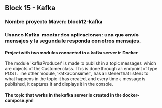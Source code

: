 ## Block 15 - Kafka
### Nombre proyecto Maven: block12-kafka
### Usando Kafka, montar dos aplicaciones: una que envíe mensajes y la segunda le responda con otros mensajes.

#### Project with two modules connected to a kafka server in Docker.

The module 'kafkaProducer' is made to publish in a topic messages, which are objects of the Customer class. 
This is done through an endpoint of type POST. The other module, 'kafkaConsumer', has a listener that listens to 
what happens in the topic it has created, and every time a message is published, it captures it and displays it 
in the console.

#### The topic that works in the kafka server is created in the docker-compose.yml